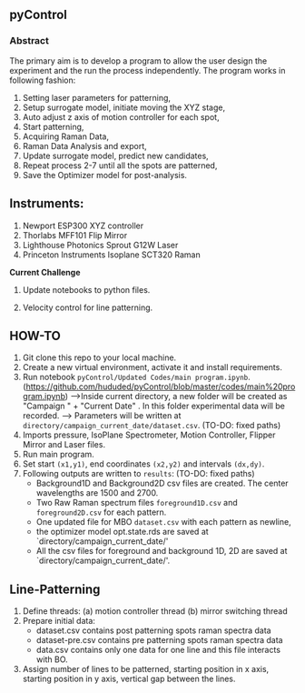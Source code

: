## pyControl

### Abstract

The primary aim is to develop a program to allow the user design the experiment and the run the process independently. The program works in following fashion:
1.	Setting laser parameters for patterning,
2.	Setup surrogate model, initiate moving the XYZ stage,
3. Auto adjust z axis of motion controller for each spot,
4.	Start patterning,
5. Acquiring Raman Data,
6.	Raman Data Analysis and export,
7. Update surrogate model, predict new candidates,
8. Repeat process 2-7 until all the spots are patterned,
9. Save the Optimizer model for post-analysis.

## Instruments:
1. Newport ESP300 XYZ controller  
2. Thorlabs MFF101 Flip Mirror  
3. Lighthouse Photonics Sprout G12W Laser  
4. Princeton Instruments Isoplane SCT320 Raman

**Current Challenge**

1. Update notebooks to python files.

2. Velocity control for line patterning.

## HOW-TO  
1. Git clone this repo to your local machine.  
2. Create a new virtual environment, activate it and install requirements.  
3.  Run notebook `pyControl/Updated Codes/main program.ipynb`. 
   (https://github.com/hududed/pyControl/blob/master/codes/main%20program.ipynb)
   -->Inside current directory, a new folder will be created as "Campaign " + "Current Date" . In this folder 
      experimental data will be recorded.
   --> Parameters will be written at `directory/campaign_current_date/dataset.csv`. (TO-DO: fixed paths)  
4. Imports pressure, IsoPlane Spectrometer, Motion Controller, Flipper Mirror and Laser files. 
5. Run main program.  
6. Set start `(x1,y1)`, end coordinates `(x2,y2)` and intervals `(dx,dy)`.  
7. Following outputs are written to `results`: (TO-DO: fixed paths)  
    - Background1D and Background2D csv files are created. The center wavelengths are 1500 and 2700. 
    - Two Raw Raman spectrum files `foreground1D.csv` and `foreground2D.csv` for each pattern.   
    - One updated file for MBO `dataset.csv` with each pattern as newline,  
    - the optimizer model opt.state.rds are saved at `directory/campaign_current_date/'
    - All the csv files for foreground and background 1D, 2D are saved at `directory/campaign_current_date/'.
     
## Line-Patterning
1. Define threads: (a) motion controller thread (b) mirror switching thread
2. Prepare initial data: 
    - dataset.csv contains post patterning spots raman spectra data
	- dataset-pre.csv contains pre patterning spots raman spectra data
	- data.csv contains only one data for one line and this file interacts with BO.
3. Assign number of lines to be patterned, starting position in x axis, starting position in y axis, vertical gap between the lines.
